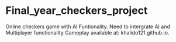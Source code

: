 # Final_year_checkers_project
 Online checkers game with AI Funtionality.
Need to intergrate AI and Multiplayer functionality
Gameplay available at: khalido121.github.io.
